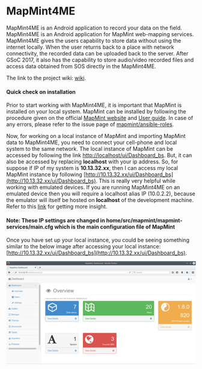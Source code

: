 # MapMint4ME

MapMint4ME is an Android application to record your data on the field. MapMint4ME is an Android application for MapMint
web-mapping services. MapMint4ME gives the users capability to store data without using the internet locally. When the user returns 
back to a place with network connectivity, the recorded data can be uploaded back to the server. After GSoC 2017, it also has the capability to store audio/video recorded files and access data obtained from SOS directly in the MapMint4ME.

The link to the project wiki: [wiki](https://wiki.osgeo.org/wiki/GSoC_17:_Add_Audio,_Video_and_SOS_input_support_in_MapMint4ME).

#### Quick check on installation

Prior to start working with MapMint4ME, it is important that MapMint is installed on your local system. MapMint can be installed by following the procedure given on the official [MapMint website](http://mapmint.com/) and [User guide](http://mapmint.github.io/userguide-fr/introduction/introduction.html). In case of any errors, please refer to the issue page of [mapmint/ansible-roles](https://github.com/mapmint/ansible-roles/issues).

Now, for working on a local instance of MapMint and importing MapMint data to MapMint4ME, you need to connect your cell-phone and local system to the same network. The local instance of MapMint can be accessed by following the link [http://localhost/ui/Dashboard_bs](http://localhost/ui/Dashboard_bs). But, it can also be accessed by replacing **localhost** with your ip address. So, for suppose if IP of my system is **10.13.32.xx**, then I can access my local MapMint instance by following [http://10.13.32.xx/ui/Dashboard_bs](http://10.13.32.xx/ui/Dashboard_bs). This is really very helpful while working with emulated devices. If you are running MapMint4ME on an emulated device then you will require a localhost alias IP (10.0.2.2), because the emulator will itself be hosted on **localhost** of the development machine. Refer to this [link](https://stackoverflow.com/questions/1720346/how-to-get-the-android-emulators-ip-address) for getting more insight.

#### Note: These IP settings are changed in home/src/mapmint/mapmint-services/main.cfg which is the main configuration file of MapMint

Once you have set up your local instance, you could be seeing something similar to the below image after accessing your local instance: [http://10.13.32.xx/ui/Dashboard_bs](http://10.13.32.xx/ui/Dashboard_bs).

![Dashboard](https://github.com/omshinde/MapMint4ME/blob/gsoc-2017-camera/examples/images/main_readme_dashboard.png)

